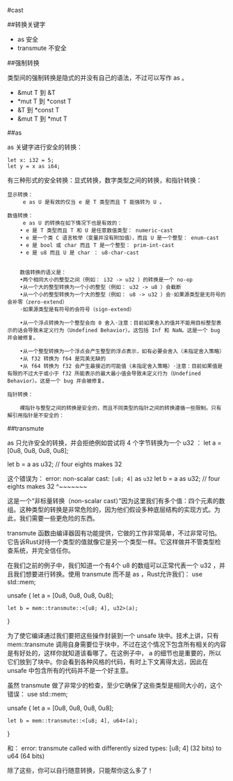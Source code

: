 #cast

##转换关键字

* as 安全
* transmute 不安全

##强制转换

类型间的强制转换是隐式的并没有自己的语法，不过可以写作 as 。

* &mut T 到 &T 
* *mut T 到 *const T 
* &T 到 *const T 
* &mut T 到 *mut T 

##as

as 关键字进行安全的转换：

    let x: i32 = 5;
    let y = x as i64;

有三种形式的安全转换：显式转换，数字类型之间的转换，和指针转换：
    
    显示转换：
         e as U 是有效的仅当 e 是 T 类型而且 T 能强转为 U 。
         
    数值转换：
         e as U 的转换在如下情况下也是有效的：
        • e 是 T 类型而且 T 和 U 是任意数值类型： numeric-cast 
        • e 是一个类 C 语言枚举（变量并没有附加值），而且 U 是一个整型： enum-cast 
        • e 是 bool 或 char 而且 T 是一个整型： prim-int-cast 
        • e 是 u8 而且 U 是 char ： u8-char-cast 
     
     
        数值转换的语义是：
        •两个相同大小的整型之间（例如： i32 -> u32 ）的转换是一个 no-op 
        •从一个大的整型转换为一个小的整型（例如： u32 -> u8 ）会截断
        •从一个小的整型转换为一个大的整型（例如： u8 -> u32 ）会◦如果源类型是无符号的会补零（zero-extend）
        ◦如果源类型是有符号的会符号（sign-extend）

        •从一个浮点转换为一个整型会向 0 舍入◦注意：目前如果舍入的值并不能用目标整型表示的话会导致未定义行为（Undefined Behavior）。这包括 Inf 和 NaN。这是一个 bug 并会被修复。

        •从一个整型转换为一个浮点会产生整型的浮点表示，如有必要会舍入（未指定舍入策略）
        •从 f32 转换为 f64 是完美无缺的
        •从 f64 转换为 f32 会产生最接近的可能值（未指定舍入策略）◦注意：目前如果值是有限的不过大于或小于 f32 所能表示的最大最小值会导致未定义行为（Undefined Behavior）。这是一个 bug 并会被修复。

    指针转换：
    
        裸指针与整型之间的转换是安全的，而且不同类型的指针之间的转换遵循一些限制。只有解引用指针是不安全的：
        
        
 ##transmute 

 as 只允许安全的转换，并会拒绝例如尝试将 4 个字节转换为一个 u32 ：
let a = [0u8, 0u8, 0u8, 0u8];

let b = a as u32; // four eights makes 32


这个错误为：
error: non-scalar cast: `[u8; 4]` as `u32`
let b = a as u32; // four eights makes 32
        ^~~~~~~~


这是一个“非标量转换（non-scalar cast）”因为这里我们有多个值：四个元素的数组。这种类型的转换是非常危险的，因为他们假设多种底层结构的实现方式。为此，我们需要一些更危险的东西。

 transmute 函数由编译器固有功能提供，它做的工作非常简单，不过非常可怕。它告诉Rust对待一个类型的值就像它是另一个类型一样。它这样做并不管类型检查系统，并完全信任你。

在我们之前的例子中，我们知道一个有4个 u8 的数组可以正常代表一个 u32 ，并且我们想要进行转换。使用 transmute 而不是 as ，Rust允许我们：
use std::mem;

unsafe {
    let a = [0u8, 0u8, 0u8, 0u8];

    let b = mem::transmute::<[u8; 4], u32>(a);
}


为了使它编译通过我们要把这些操作封装到一个 unsafe 块中。技术上讲，只有 mem::transmute 调用自身需要位于块中，不过在这个情况下包含所有相关的内容是有好处的，这样你就知道该看哪了。在这例子中， a 的细节也是重要的，所以它们放到了块中。你会看到各种风格的代码，有时上下文离得太远，因此在 unsafe 中包含所有的代码并不是一个好主意。

虽然 transmute 做了非常少的检查，至少它确保了这些类型是相同大小的，这个错误：
use std::mem;

unsafe {
    let a = [0u8, 0u8, 0u8, 0u8];

    let b = mem::transmute::<[u8; 4], u64>(a);
}


和：
error: transmute called with differently sized types: [u8; 4] (32 bits) to u64
(64 bits)


除了这些，你可以自行随意转换，只能帮你这么多了！
        
    

